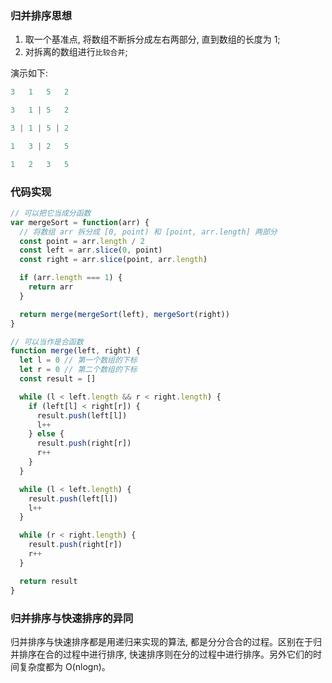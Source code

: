### 归并排序思想

1. 取一个基准点, 将数组不断拆分成左右两部分, 直到数组的长度为 1;
2. 对拆离的数组进行`比较合并`;

演示如下:

```js
3   1   5   2

3   1 | 5   2

3 | 1 | 5 | 2

1   3 | 2   5

1   2   3   5
```

### 代码实现

```js
// 可以把它当成分函数
var mergeSort = function(arr) {
  // 将数组 arr 拆分成 [0, point) 和 [point, arr.length] 两部分
  const point = arr.length / 2
  const left = arr.slice(0, point)
  const right = arr.slice(point, arr.length)

  if (arr.length === 1) {
    return arr
  }

  return merge(mergeSort(left), mergeSort(right))
}

// 可以当作是合函数
function merge(left, right) {
  let l = 0 // 第一个数组的下标
  let r = 0 // 第二个数组的下标
  const result = []

  while (l < left.length && r < right.length) {
    if (left[l] < right[r]) {
      result.push(left[l])
      l++
    } else {
      result.push(right[r])
      r++
    }
  }

  while (l < left.length) {
    result.push(left[l])
    l++
  }

  while (r < right.length) {
    result.push(right[r])
    r++
  }

  return result
}
```

### 归并排序与快速排序的异同

归并排序与快速排序都是用递归来实现的算法, 都是分分合合的过程。区别在于归并排序在合的过程中进行排序, 快速排序则在分的过程中进行排序。另外它们的时间复杂度都为 O(nlogn)。